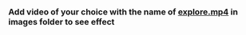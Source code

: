 <h3>Add video of your choice with the name of <u>explore.mp4</u> in images folder to see effect</h3>